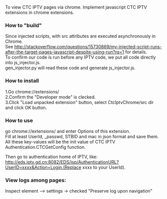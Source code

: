 To view CTC IPTV pages via chrome.
Implement javascript CTC IPTV extensions in chrome extensions.

### How to "build"
Since injected scripts, with src attributes are executed asynchronously in Chrome.   
See http://stackoverflow.com/questions/15730869/my-injected-script-runs-after-the-target-pages-javascript-despite-using-run?rq=1 for details.   
To confirm our code is run before any IPTV code, we put all code directly into js_injector.js.   
gen_injector.py will read these code and generate js_injector.js.   

### How to install
1.Go chrome://extensions/   
2.Confirm the "Developer mode" is clecked.   
3.Click "Load unpacked extension" button, select CtcIptvChrome/src dir and click OK button.   

### How to use
go chrome://extensions/ and enter Options of this extension.   
Fill at least UserId, _passwd, STBID and mac in json format and save them.   
All these key-values will be the init value of CTC IPTV Authentication.CTCGetConfig function.   

Then go to authentication home of IPTV, like: http://eds.iptv.gd.cn:8082/EDS/jsp/AuthenticationURL?UserID=xxxx&Action=Login.(Replace xxxx to your UserId).   

### View logs among pages:
Inspect element --> settings -> checked "Preserve log upon navigation"

